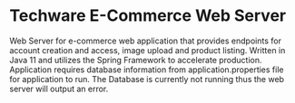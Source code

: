 # Techware E-Commerce Web Server
Web Server for e-commerce web application that provides endpoints for account creation and access, image upload and product listing. Written in Java 11 and utilizes the Spring Framework to accelerate production.
Application requires database information from application.properties file for application to run. The Database is currently not running thus the web server will output an error.
